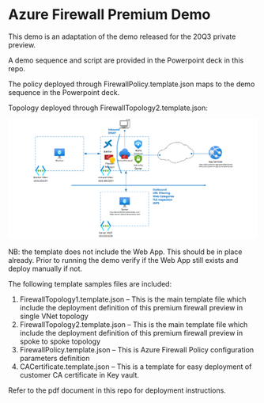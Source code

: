 # Azure Firewall Premium Demo 

This demo is an adaptation of the demo released for the 20Q3 private preview.

A demo sequence and script are provided in the Powerpoint deck in this repo.

The policy deployed through FirewallPolicy.template.json maps to the demo sequence in the Powerpoint deck.

Topology deployed through FirewallTopology2.template.json:

![image](azurefirewallpremium_demo_setup.png)

NB: the template does not include the Web App. This should be in place already. Prior to running the demo verify if the Web App still exists and deploy manually if not.

The following template samples files are included:
1. FirewallTopology1.template.json – This is the main template file which include the deployment definition of this 
premium firewall preview in single VNet topology
2. FirewallTopology2.template.json – This is the main template file which include the deployment definition of this 
premium firewall preview in spoke to spoke topology
3. FirewallPolicy.template.json – This is Azure Firewall Policy configuration parameters definition
4. CACertificate.template.json – This is a template for easy deployment of customer CA certificate in Key vault.

Refer to the pdf document in this repo for deployment instructions.



